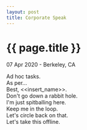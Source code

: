 ```yaml
---
layout: post
title: Corporate Speak
---
```


{{ page.title }}
================

<p class="meta">07 Apr 2020 - Berkeley, CA</p>

Ad hoc tasks.  
As per...  
Best, <<insert_name>>.  
Don't go down a rabbit hole.  
I'm just spitballing here.  
Keep me in the loop.  
Let's circle back on that.  
Let's take this offline.